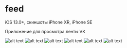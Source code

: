# feed

  iOS 13.0+, скиншоты iPhone XR, iPhone SE

  Приложение для просмотра ленты VK

![alt text](https://github.com/MaximAfanasenko/feed/blob/master/big1.jpg?raw=true)
![alt text](https://github.com/MaximAfanasenko/feed/blob/master/big2.jpg?raw=true)
![alt text](https://github.com/MaximAfanasenko/feed/blob/master/big3.jpg?raw=true)
![alt text](https://github.com/MaximAfanasenko/feed/blob/master/small1.jpg?raw=true)
![alt text](https://github.com/MaximAfanasenko/feed/blob/master/small2.jpg?raw=true)
![alt text](https://github.com/MaximAfanasenko/feed/blob/master/small3.jpg?raw=true)
